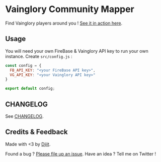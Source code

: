 # Vainglory Community Mapper

Find Vainglory players around you ! [See it in action here](https://vainglory.crtx.gg).

## Usage

You will need your own FireBase & Vainglory API key to run your own instance.
Create `src/config.js` :

```javascript
const config = {
  FB_API_KEY: "<your FireBase API key>",
  VG_API_KEY: "<your Vainglory API key>"
}

export default config;
```

## CHANGELOG

See [CHANGELOG](./CHANGELOG.md).

## Credits & Feedback

Made with <3 by [Djiit](https://twitter.com/Djiit).

Found a bug ? [Please file up an issue](https://github.com/Djiit/vgmapper/issues).
Have an idea ? Tell me on Twitter !
